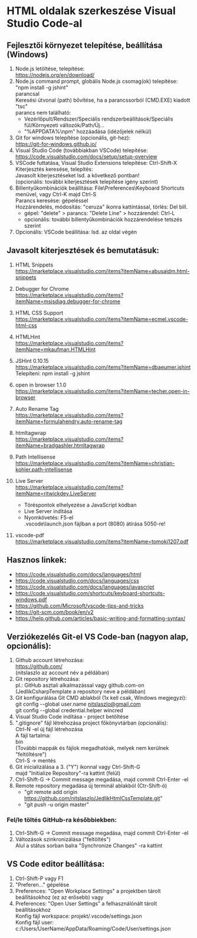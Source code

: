# HTML oldalak szerkeszése Visual Studio Code-al

## Fejlesztői környezet telepítése, beállítása (Windows)
1.  Node.js letöltése, telepítése:<br>
    https://nodejs.org/en/download/
2.  Node.js command prompt, globális Node.js csomag(ok) telepítése:<br>
    "npm install -g jshint"<br>
    parancsal<br>
    Keresési útvonal (path) bővítése, ha a parancssorból (CMD.EXE) kiadott "tsc"<br> parancs nem található:<br>
      - Vezérlőpult/Rendszer/Speciális rendszerbeállítások/Speciális fül/Környezeti változók/Path/Új...
      - "%APPDATA%\npm" hozzáadása (idézőjelek nélkül)
2.  Git for windows telepítése (opcionális, git-hez):<br>
    https://git-for-windows.github.io/
3.  Visual Studio Code (továbbiakban VSCode) telepítése:<br>
    https://code.visualstudio.com/docs/setup/setup-overview
4.  VSCode futtatása, Visual Studio Extensions telepítése: Ctrl-Shift-X<br>
    Kiterjesztés keresése, telepítés:<br>
    Javasolt kiterjesztéseket lsd. a következő pontban!<br>
    (opcionális: további kiterjesztések telepítése igény szerint)
5.  Billentyűkombinációk beállítása: 
    File\Preferences\Keyboard Shortcuts menüvel, vagy Ctrl-K majd Ctrl-S<br>
    Parancs keresése: gépeléssel<br>
    Hozzárendelés, módosítás: "ceruza" ikonra kattíntással, törlés: Del bill.<br>
     - gépel: "delete" > parancs: "Delete Line" > hozzárendel: Ctrl-L
     - opcionális: további billentyűkombinációk hozzárendelése tetszés szerint
6.  Opcionális: VSCode beállítása: lsd. az oldal végén


## Javasolt kiterjesztések és bemutatásuk:
1. HTML Snippets<br>
https://marketplace.visualstudio.com/items?itemName=abusaidm.html-snippets

2. Debugger for Chrome<br>
https://marketplace.visualstudio.com/items?itemName=msjsdiag.debugger-for-chrome

3. HTML CSS Support<br>
https://marketplace.visualstudio.com/items?itemName=ecmel.vscode-html-css

4. HTMLHint<br>
https://marketplace.visualstudio.com/items?itemName=mkaufman.HTMLHint

5. JSHint 0.10.15<br>
https://marketplace.visualstudio.com/items?itemName=dbaeumer.jshint
Telepíteni: npm install -g jshint

6. open in browser 1.1.0<br>
https://marketplace.visualstudio.com/items?itemName=techer.open-in-browser

7. Auto Rename Tag<br>
https://marketplace.visualstudio.com/items?itemName=formulahendry.auto-rename-tag

8. htmltagwrap<br>
https://marketplace.visualstudio.com/items?itemName=bradgashler.htmltagwrap

9. Path Intellisense<br>
https://marketplace.visualstudio.com/items?itemName=christian-kohler.path-intellisense

10. Live Server<br>
https://marketplace.visualstudio.com/items?itemName=ritwickdey.LiveServer<br>
    - Töréspontok elhelyezése a JavaScript kódban
    - Live Server indítása
    - Nyomkövetés: F5-el<br>
    .vscode\launch.json fájlban a port (8080) átírása 5050-re!

11. vscode-pdf<br>
https://marketplace.visualstudio.com/items?itemName=tomoki1207.pdf

## Hasznos linkek:
- https://code.visualstudio.com/docs/languages/html
- https://code.visualstudio.com/docs/languages/css
- https://code.visualstudio.com/docs/languages/javascript
- https://code.visualstudio.com/shortcuts/keyboard-shortcuts-windows.pdf
- https://github.com/Microsoft/vscode-tips-and-tricks
- https://git-scm.com/book/en/v2
- https://help.github.com/articles/basic-writing-and-formatting-syntax/

## Verziókezelés Git-el VS Code-ban (nagyon alap, opcionális):
1. Github account létrehozása:<br>
   https://github.com/<br>
   (nitslaszlo az account név a példában)
2. Git repository létrehozása:<br>
   pl.: GitHub asztali alkalmazással vagy github.com-on<br>
   (JedlikCsharpTemplate a repository neve a példában)
3. Git konfigurálása Git CMD ablakból (1x kell csak, Windows megjegyzi):<br>
   git config --global user.name nitslaszlo@gmail.com<br>
   git config --global credential.helper wincred
4. Visual Studio Code indítása - project betöltése
5. ".gitignore" fájl létrehozása project főkönyvtárban (opcionális):<br>
    Ctrl-N -el új fájl létrehozása<br>
    A fájl tartalma:<br>
    bin<br>
    (További mappák és fájlok megadhatóak, melyek nem kerülnek "feltöltésre")<br>
    Ctrl-S -> mentés
5. Git inicializálása a 3. ("Y") ikonnal vagy Ctrl-Shift-G<br>
   majd "Initialize Repository"-ra kattint (felül)
6. Ctrl-Shift-G -> Commit message megadása, majd commit Ctrl-Enter -el
7. Remote repository megadása új terminál ablakból (Ctr-Shift-ö)
   - "git remote add origin https://github.com/nitslaszlo/JedlikHtmlCssTemplate.git"
   - "git push -u origin master"

### Fel/le töltés GitHub-ra későbbiekben:
1. Ctrl-Shift-G -> Commit message megadása, majd commit Ctrl-Enter -el
2. Változások szinkronizálása ("feltöltés")<br>
   Alul a státus sorban balra "Synchronize Changes" -ra kattint

## VS Code editor beállítása:
1. Ctrl-Shift-P vagy F1
2. "Preferen..." gépelése
3. Preferences: "Open Workplace Settings" a projektben tárolt beállításokhoz (ez az erősebb) vagy
4. Preferences: "Open User Settings" a felhasználónált tárolt beállításokhoz<br>
   Konfig fájl workspace: projekt/.vscode/settings.json<br>
   Konfig fájl user: c:/Users/UserName/AppData/Roaming/Code/User/settings.json
